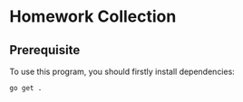 # Homework Collection

## Prerequisite

To use this program, you should firstly install dependencies:
```sh
go get .
```

